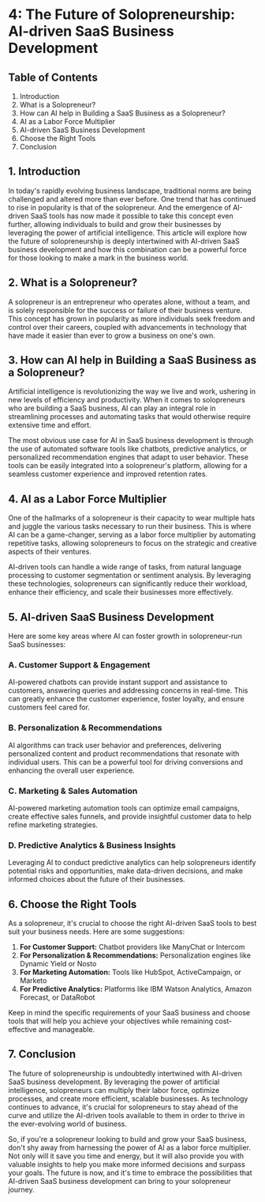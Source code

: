 # 4: The Future of Solopreneurship: AI-driven SaaS Business Development

## Table of Contents

1. Introduction
2. What is a Solopreneur?
3. How can AI help in Building a SaaS Business as a Solopreneur?
4. AI as a Labor Force Multiplier
5. AI-driven SaaS Business Development
6. Choose the Right Tools
7. Conclusion

## 1. Introduction

In today's rapidly evolving business landscape, traditional norms are being challenged and altered more than ever before. One trend that has continued to rise in popularity is that of the solopreneur. And the emergence of AI-driven SaaS tools has now made it possible to take this concept even further, allowing individuals to build and grow their businesses by leveraging the power of artificial intelligence. This article will explore how the future of solopreneurship is deeply intertwined with AI-driven SaaS business development and how this combination can be a powerful force for those looking to make a mark in the business world.

## 2. What is a Solopreneur?

A solopreneur is an entrepreneur who operates alone, without a team, and is solely responsible for the success or failure of their business venture. This concept has grown in popularity as more individuals seek freedom and control over their careers, coupled with advancements in technology that have made it easier than ever to grow a business on one's own.

## 3. How can AI help in Building a SaaS Business as a Solopreneur?

Artificial intelligence is revolutionizing the way we live and work, ushering in new levels of efficiency and productivity. When it comes to solopreneurs who are building a SaaS business, AI can play an integral role in streamlining processes and automating tasks that would otherwise require extensive time and effort.

The most obvious use case for AI in SaaS business development is through the use of automated software tools like chatbots, predictive analytics, or personalized recommendation engines that adapt to user behavior. These tools can be easily integrated into a solopreneur's platform, allowing for a seamless customer experience and improved retention rates.

## 4. AI as a Labor Force Multiplier

One of the hallmarks of a solopreneur is their capacity to wear multiple hats and juggle the various tasks necessary to run their business. This is where AI can be a game-changer, serving as a labor force multiplier by automating repetitive tasks, allowing solopreneurs to focus on the strategic and creative aspects of their ventures.

AI-driven tools can handle a wide range of tasks, from natural language processing to customer segmentation or sentiment analysis. By leveraging these technologies, solopreneurs can significantly reduce their workload, enhance their efficiency, and scale their businesses more effectively.

## 5. AI-driven SaaS Business Development

Here are some key areas where AI can foster growth in solopreneur-run SaaS businesses:

### A. Customer Support & Engagement

AI-powered chatbots can provide instant support and assistance to customers, answering queries and addressing concerns in real-time. This can greatly enhance the customer experience, foster loyalty, and ensure customers feel cared for.

### B. Personalization & Recommendations

AI algorithms can track user behavior and preferences, delivering personalized content and product recommendations that resonate with individual users. This can be a powerful tool for driving conversions and enhancing the overall user experience.

### C. Marketing & Sales Automation

AI-powered marketing automation tools can optimize email campaigns, create effective sales funnels, and provide insightful customer data to help refine marketing strategies.

### D. Predictive Analytics & Business Insights

Leveraging AI to conduct predictive analytics can help solopreneurs identify potential risks and opportunities, make data-driven decisions, and make informed choices about the future of their businesses.

## 6. Choose the Right Tools

As a solopreneur, it's crucial to choose the right AI-driven SaaS tools to best suit your business needs. Here are some suggestions:

1. **For Customer Support:** Chatbot providers like ManyChat or Intercom
2. **For Personalization & Recommendations:** Personalization engines like Dynamic Yield or Nosto
3. **For Marketing Automation:** Tools like HubSpot, ActiveCampaign, or Marketo
4. **For Predictive Analytics:** Platforms like IBM Watson Analytics, Amazon Forecast, or DataRobot

Keep in mind the specific requirements of your SaaS business and choose tools that will help you achieve your objectives while remaining cost-effective and manageable.

## 7. Conclusion

The future of solopreneurship is undoubtedly intertwined with AI-driven SaaS business development. By leveraging the power of artificial intelligence, solopreneurs can multiply their labor force, optimize processes, and create more efficient, scalable businesses. As technology continues to advance, it's crucial for solopreneurs to stay ahead of the curve and utilize the AI-driven tools available to them in order to thrive in the ever-evolving world of business.

So, if you're a solopreneur looking to build and grow your SaaS business, don't shy away from harnessing the power of AI as a labor force multiplier. Not only will it save you time and energy, but it will also provide you with valuable insights to help you make more informed decisions and surpass your goals. The future is now, and it's time to embrace the possibilities that AI-driven SaaS business development can bring to your solopreneur journey.